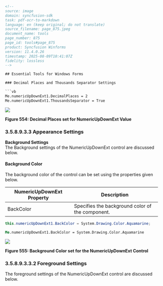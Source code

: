 ```html
<!-- 
source: image
domain: syncfusion-sdk
task: pdf-ocr-to-markdown
language: en (keep original; do not translate)
source_filename: page_875.jpeg
document_name: tools
page_number: 875
page_id: tools#page_875
product: Syncfusion Winforms
version: 11.4.0.26
timestamp: 2025-08-09T10:41:07Z
fidelity: lossless
-->

## Essential Tools for Windows Forms

### Decimal Places and Thousands Separator Settings

```vb
Me.numericUpDownExt1.DecimalPlaces = 2
Me.numericUpDownExt1.ThousandsSeparator = True
```

![](50.00.jpg)

**Figure 554: Decimal Places set for NumericUpDownExt Value**

### 3.5.8.9.3.3 Appearance Settings

**Background Settings**  
The Background settings of the NumericUpDownExt control are discussed below.

#### Background Color

The background color of the control can be set using the properties given below.

| NumericUpDownExt Property | Description                                               |
|---------------------------|-----------------------------------------------------------|
| BackColor                  | Specifies the background color of the component.        |

```csharp
this.numericUpDownExt1.BackColor = System.Drawing.Color.Aquamarine;
```

```vb
Me.numericUpDownExt1.BackColor = System.Drawing.Color.Aquamarine
```

![](0.jpg)

**Figure 555: Background Color set for the NumericUpDownExt Control**

### 3.5.8.9.3.3.2 Foreground Settings

The foreground settings of the NumericUpDownExt control are discussed below.

<!-- tags: [syncfusion, numericupdown, visualbasic, csharp] keywords: [numericupdownext, backgroundcolor, foregroundsettings, decimalsplaces, thousandsseparator, windowsforms, syncfusionwinforms] -->
```